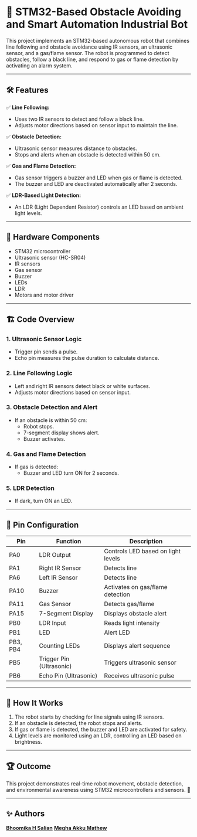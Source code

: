 # 🚀 STM32-Based Obstacle Avoiding and Smart Automation Industrial Bot  

This project implements an STM32-based autonomous robot that combines line following and obstacle avoidance using IR sensors, an ultrasonic sensor, and a gas/flame sensor. The robot is programmed to detect obstacles, follow a black line, and respond to gas or flame detection by activating an alarm system.

---

## 🛠️ Features  
✅ **Line Following:**  
- Uses two IR sensors to detect and follow a black line.  
- Adjusts motor directions based on sensor input to maintain the line.  

✅ **Obstacle Detection:**  
- Ultrasonic sensor measures distance to obstacles.  
- Stops and alerts when an obstacle is detected within 50 cm.  

✅ **Gas and Flame Detection:**  
- Gas sensor triggers a buzzer and LED when gas or flame is detected.  
- The buzzer and LED are deactivated automatically after 2 seconds.  

✅ **LDR-Based Light Detection:**  
- An LDR (Light Dependent Resistor) controls an LED based on ambient light levels.  

---

## 📌 Hardware Components  
- STM32 microcontroller  
- Ultrasonic sensor (HC-SR04)  
- IR sensors  
- Gas sensor  
- Buzzer  
- LEDs  
- LDR  
- Motors and motor driver  

---

## 🏗️ Code Overview  
### 1. **Ultrasonic Sensor Logic**  
- Trigger pin sends a pulse.  
- Echo pin measures the pulse duration to calculate distance.  

### 2. **Line Following Logic**  
- Left and right IR sensors detect black or white surfaces.  
- Adjusts motor directions based on sensor input.  

### 3. **Obstacle Detection and Alert**  
- If an obstacle is within 50 cm:  
    - Robot stops.  
    - 7-segment display shows alert.  
    - Buzzer activates.  

### 4. **Gas and Flame Detection**  
- If gas is detected:  
    - Buzzer and LED turn ON for 2 seconds.  

### 5. **LDR Detection**  
- If dark, turn ON an LED.  

---

## 🔌 Pin Configuration  
| Pin | Function | Description |  
|------|----------|-------------|  
| PA0 | LDR Output | Controls LED based on light levels |  
| PA1 | Right IR Sensor | Detects line |  
| PA6 | Left IR Sensor | Detects line |  
| PA10 | Buzzer | Activates on gas/flame detection |  
| PA11 | Gas Sensor | Detects gas/flame |  
| PA15 | 7-Segment Display | Displays obstacle alert |  
| PB0 | LDR Input | Reads light intensity |  
| PB1 | LED | Alert LED |  
| PB3, PB4 | Counting LEDs | Displays alert sequence |  
| PB5 | Trigger Pin (Ultrasonic) | Triggers ultrasonic sensor |  
| PB6 | Echo Pin (Ultrasonic) | Receives ultrasonic pulse |  

---

## 🚀 How It Works  
1. The robot starts by checking for line signals using IR sensors.  
2. If an obstacle is detected, the robot stops and alerts.  
3. If gas or flame is detected, the buzzer and LED are activated for safety.  
4. Light levels are monitored using an LDR, controlling an LED based on brightness.  

---

## 🏆 Outcome  
This project demonstrates real-time robot movement, obstacle detection, and environmental awareness using STM32 microcontrollers and sensors. 🚀  

---

## ✨ Authors  
**[Bhoomika H Salian](https://github.com/BhoomikaSalian)**
**[Megha Akku Mathew](https://github.com/MeghaMathew-Sahyadri-ECE)**

